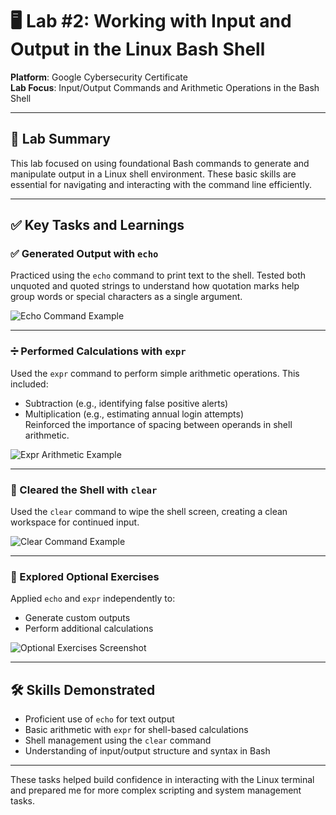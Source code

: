 # 🖥️ Lab #2: Working with Input and Output in the Linux Bash Shell

**Platform**: Google Cybersecurity Certificate  
**Lab Focus**: Input/Output Commands and Arithmetic Operations in the Bash Shell

---

## 🧠 Lab Summary

This lab focused on using foundational Bash commands to generate and manipulate output in a Linux shell environment. These basic skills are essential for navigating and interacting with the command line efficiently.

---

## ✅ Key Tasks and Learnings

### ✅ Generated Output with `echo`
Practiced using the `echo` command to print text to the shell. Tested both unquoted and quoted strings to understand how quotation marks help group words or special characters as a single argument.

![Echo Command Example](images/echo-example.png)

---

### ➗ Performed Calculations with `expr`
Used the `expr` command to perform simple arithmetic operations. This included:
- Subtraction (e.g., identifying false positive alerts)
- Multiplication (e.g., estimating annual login attempts)  
Reinforced the importance of spacing between operands in shell arithmetic.

![Expr Arithmetic Example](images/expr-arithmetic.png)

---

### 🧹 Cleared the Shell with `clear`
Used the `clear` command to wipe the shell screen, creating a clean workspace for continued input.

![Clear Command Example](images/clear-command.png)

---

### 🧪 Explored Optional Exercises
Applied `echo` and `expr` independently to:
- Generate custom outputs  
- Perform additional calculations  

![Optional Exercises Screenshot](images/optional-exercises.png)

---

## 🛠️ Skills Demonstrated

- Proficient use of `echo` for text output  
- Basic arithmetic with `expr` for shell-based calculations  
- Shell management using the `clear` command  
- Understanding of input/output structure and syntax in Bash  

---

These tasks helped build confidence in interacting with the Linux terminal and prepared me for more complex scripting and system management tasks.

